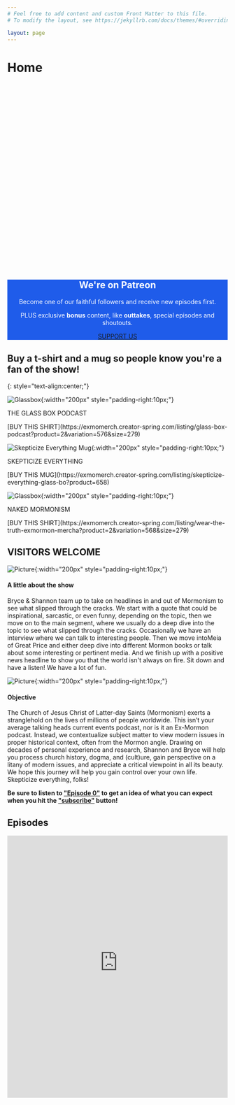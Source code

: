 ```yaml
---
# Feel free to add content and custom Front Matter to this file.
# To modify the layout, see https://jekyllrb.com/docs/themes/#overriding-theme-defaults

layout: page
---
```


# Home

<!--
<div class="hero-image" style='background-image: linear-gradient(rgba(0, 0, 0, 0.5), rgba(0, 0, 0, 0.5)), url("GBP website cover.png"); height: 30em; background-position: center; background-repeat: no-repeat; background-size: cover; position: relative;'>
  <div class="hero-text" style='text-align: center; position: absolute; top: 50%; left: 50%; transform: translate(-50%, -50%); color: white; '>
    <h2>A PEEK INSIDE DEEP MORMON DOCTRINE & CULTURE</h2>
    <p>Host - Bryce Blankenagel</p>
    <p>Co-host - Shannon Grover</p>
  </div>
</div>
-->

<div class="hero-image" style='background-image: url("GBP website cover.png"); height: 30em; background-position: center; background-repeat: no-repeat; background-size: cover; position: relative;'></div>

<!-- ![Glassbox](GBP website cover.png){} -->

<div style="background-color:#1F5CEA; color:#ffffff; text-align: center;" markdown=1>

## We're on Patreon

Become one of our faithful followers and receive new episodes first.

PLUS exclusive **bonus** content, like **outtakes**, special episodes and shoutouts.

[SUPPORT US](https://www.patreon.com/GlassBoxPod)

</div>


## Buy a t-shirt and a mug so people know you're a fan of the show!
{: style="text-align:center;"}

<div class="row">
  <div class="column3" markdown="1">

![Glassbox](gbp_shirt1.jpg){:width="200px" style="padding-right:10px;"}
<p>THE GLASS BOX PODCAST</p>
[BUY THIS SHIRT](https://exmomerch.creator-spring.com/listing/glass-box-podcast?product=2&variation=576&size=279)

  </div>
  <div class="column3" markdown="1">

![Skepticize Everything Mug](gbp_mug1.jpg){:width="200px" style="padding-right:10px;"}
<p>SKEPTICIZE EVERYTHING</p>
[BUY THIS MUG](https://exmomerch.creator-spring.com/listing/skepticize-everything-glass-bo?product=658)

  </div>
  <div class="column3" markdown="1">

![Glassbox](gbp_shirt2.jpg){:width="200px" style="padding-right:10px;"}
<p>NAKED MORMONISM</p>
[BUY THIS SHIRT](https://exmomerch.creator-spring.com/listing/wear-the-truth-exmormon-mercha?product=2&variation=568&size=279)

  </div>
</div>


## VISITORS WELCOME

<div class="row">
  <div class="column2" markdown="1">

![Picture](GBPUpdate-full-res.png){:width="200px" style="padding-right:10px;"}

#### A little about the show

Bryce & Shannon team up to take on headlines in and out of Mormonism to see
what slipped through the cracks. We start with a quote that could be
inspirational, sarcastic, or even funny, depending on the topic, then we move
on to the main segment, where we usually do a deep dive into the topic to see
what slipped through the cracks. Occasionally we have an interview where we can
talk to interesting people. Then we move intoMeia of Great Price and either
deep dive into different Mormon books or talk about some interesting or
pertinent media. And we finish up with a positive news headline to show you
that the world isn't always on fire. Sit down and have a listen! We have a lot
of fun.

  </div>
  <div class="column2" markdown="1">

![Picture](Objective.jpg){:width="200px" style="padding-right:10px;"}

#### Objective

The Church of Jesus Christ of Latter-day Saints (Mormonism) exerts a
stranglehold on the lives of millions of people worldwide. This isn’t your
average talking heads current events podcast, nor is it an Ex-Mormon podcast.
Instead, we contextualize subject matter to view modern issues in proper
historical context, often from the Mormon angle. Drawing on decades of personal
experience and research, Shannon and Bryce will help you process church
history, dogma, and (cult)ure, gain perspective on a litany of modern issues,
and appreciate a critical viewpoint in all its beauty. We hope this journey
will help you gain control over your own life. Skepticize everything, folks!

  </div>
</div>

**Be sure to listen to ["Episode
0"](https://glassboxpodcast.libsyn.com/ep-0-unboxing-the-glass-box-podcast-listen-first)
to get an idea of what you can expect when you hit the ["subscribe"](http://glassboxpodcast.libsyn.com/rss) button!**

## Episodes

<iframe iframebody="0" width="100%" height="600px" style="border:0px;" src="https://glassboxpodcast.libsyn.com/page/1/size/4" title="episodes">

## Subscribe

TODO: do we want to keep the email list signup form?
